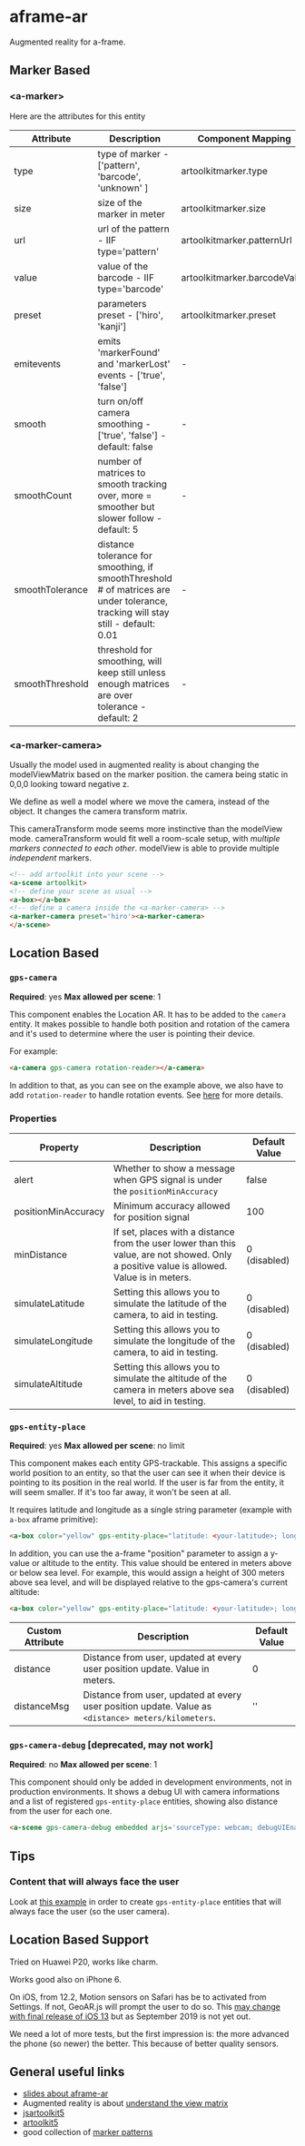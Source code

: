 # aframe-ar
Augmented reality for a-frame.

## Marker Based

### \<a-marker\>

Here are the attributes for this entity

| Attribute | Description | Component Mapping |
| --- | --- | --- |
| type | type of marker - ['pattern', 'barcode', 'unknown' ] | artoolkitmarker.type |
| size | size of the marker in meter | artoolkitmarker.size |
| url | url of the pattern - IIF type='pattern' | artoolkitmarker.patternUrl |
| value | value of the barcode - IIF type='barcode' | artoolkitmarker.barcodeValue |
| preset | parameters preset - ['hiro', 'kanji'] | artoolkitmarker.preset |
| emitevents | emits 'markerFound' and 'markerLost' events - ['true', 'false'] | - |
| smooth | turn on/off camera smoothing - ['true', 'false'] - default: false | - |
| smoothCount | number of matrices to smooth tracking over, more = smoother but slower follow - default: 5 | - |
| smoothTolerance | distance tolerance for smoothing, if smoothThreshold # of matrices are under tolerance, tracking will stay still - default: 0.01 | - |
| smoothThreshold | threshold for smoothing, will keep still unless enough matrices are over tolerance - default: 2 | - |


### \<a-marker-camera\>
Usually the model used in augmented reality is about changing the modelViewMatrix
based on the marker position. the camera being static in 0,0,0 looking toward negative z.

We define as well a model where we move the camera, instead of the object.
It changes the camera transform matrix.

This cameraTransform mode seems more instinctive than the modelView mode.
cameraTransform would fit well a room-scale setup, with *multiple markers connected to each other*.
modelView is able to provide multiple *independent* markers.

```html
<!-- add artoolkit into your scene -->
<a-scene artoolkit>
<!-- define your scene as usual -->
<a-box></a-box>
<!-- define a camera inside the <a-marker-camera> -->
<a-marker-camera preset='hiro'><a-marker-camera>
</a-scene>
```

## Location Based


### `gps-camera`

**Required**: yes
**Max allowed per scene**: 1

This component enables the Location AR. It has to be added to the `camera` entity.
It makes possible to handle both position and rotation of the camera and it's used to determine where the user is pointing their device.

For example:

```HTML
<a-camera gps-camera rotation-reader></a-camera>
```

In addition to that, as you can see on the example above, we also have to add `rotation-reader` to handle rotation events. See [here](https://aframe.io/docs/0.9.0/components/camera.html#reading-position-or-rotation-of-the-camera) for more details.


### Properties

| Property   | Description | Default Value |
|------------|-------------------------------------------------------------------------------------------------------------------------------------------------------------------------------------------------------------------------------------------------------------------------------------|---------------|
| alert     | Whether to show a message when GPS signal is under the `positionMinAccuracy`                  | false |                                                                                                                                                                        | true          |
| positionMinAccuracy        | Minimum accuracy allowed for position signal    | 100 |
| minDistance        | If set, places with a distance from the user lower than this value, are not showed. Only a positive value is allowed. Value is in meters.    | 0 (disabled) |
| simulateLatitude   | Setting this allows you to simulate the latitude of the camera, to aid in testing.    | 0 (disabled) |
| simulateLongitude   | Setting this allows you to simulate the longitude of the camera, to aid in testing.    | 0 (disabled) |
| simulateAltitude   | Setting this allows you to simulate the altitude of the camera in meters above sea level, to aid in testing.    | 0 (disabled) |


### `gps-entity-place`

**Required**: yes
**Max allowed per scene**: no limit

This component makes each entity GPS-trackable. This assigns a specific world position to an entity, so that the user can see it when their device is pointing to its position in the real world. If the user is far from the entity, it will seem smaller. If it's too far away, it won't be seen at all.

It requires latitude and longitude as a single string parameter (example with `a-box` aframe primitive):

```HTML
<a-box color="yellow" gps-entity-place="latitude: <your-latitude>; longitude: <your-longitude>"/>
```

In addition, you can use the a-frame "position" parameter to assign a y-value or altitude to the entity.  This value should be entered in meters above or below sea level. For example, this would assign a height of 300 meters above sea level, and will be displayed relative to the gps-camera's current altitude:

```HTML
<a-box color="yellow" gps-entity-place="latitude: <your-latitude>; longitude: <your-longitude>" position="0 300 0"/>
```



| Custom Attribute   | Description | Default Value |
|------------|-------------------------------------------------------------------------------------------------------------------------------------------------------------------------------------------------------------------------------------------------------------------------------------|---------------|
| distance        | Distance from user, updated at every user position update. Value in meters.   | 0 |
| distanceMsg        | Distance from user, updated at every user position update. Value as `<distance> meters/kilometers`.   | '' |

### `gps-camera-debug` [deprecated, may not work]

**Required**: no
**Max allowed per scene**: 1

This component should only be added in development environments, not in production environments.
It shows a debug UI with camera informations and a list of registered `gps-entity-place` entities, showing also distance from the user for each one.

```HTML
<a-scene gps-camera-debug embedded arjs='sourceType: webcam; debugUIEnabled: false;'></a-scene>
```

## Tips

### **Content that will always face the user**

Look at [this example](./examples/always-face-user/index.html) in order to create `gps-entity-place` entities that will always face the user (so the user camera).

## Location Based Support

Tried on Huawei P20, works like charm.

Works good also on iPhone 6.

On iOS, from 12.2, Motion sensors on Safari has be to activated from Settings. If not, GeoAR.js will prompt the user to do so.
This [may change with final release of iOS 13](https://developer.apple.com/documentation/safari_release_notes/safari_13_beta_6_release_notes) but as September 2019 is not yet out.

We need a lot of more tests, but the first impression is: the more advanced the phone (so newer) the better. This because of better quality sensors.

## General useful links

- [slides about aframe-ar](http://jeromeetienne.github.io/slides/artoolkit-aframe/)
- Augmented reality is about [understand the view matrix](http://www.3dgep.com/understanding-the-view-matrix/)
- [jsartoolkit5](https://github.com/artoolkit/jsartoolkit5)
- [artoolkit5](https://github.com/artoolkit/artoolkit5/)
- good collection of [marker patterns](https://github.com/artoolkit/artoolkit5/tree/master/doc/patterns)
